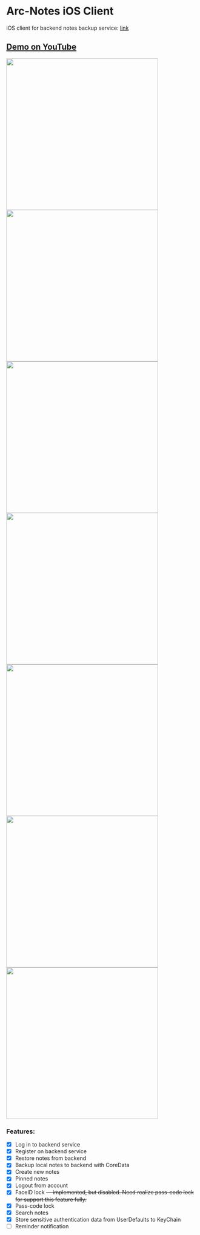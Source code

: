 # Arc-Notes iOS Client
iOS client for backend notes backup service: [link](https://github.com/ArcNotes/arc-notes-backup)
## [Demo on YouTube](https://youtu.be/TQFy7RhmfY0)
<img src="https://theimless.me/uploads/images/500-100f824bad71309bc92ffedf6f01d22b.PNG" width=400/> 
<img src="https://theimless.me/uploads/images/470-08fd1d174c8feb4fda9215bd086611dd.PNG" width=400/>
<img src="https://theimless.me/wp-content/uploads/2020/12/img_0105.png" width=400>
<img src="https://theimless.me/wp-content/uploads/2020/12/img_0106.png" width=400>
<img src="https://theimless.me/uploads/images/912-54007c6d18f02a001284507e7f4e2a3d.PNG" width=400>
<img src="https://theimless.me/wp-content/uploads/2020/12/img_0104.png" width=400>
<img src="https://theimless.me/uploads/images/789-a76653de8b2997d81e83d0ec69eb8194.PNG" width=400>

### Features:
- [x] Log in to backend service
- [x] Register on backend service
- [x] Restore notes from backend
- [x] Backup local notes to backend with CoreData
- [x] Create new notes
- [x] Pinned notes
- [x] Logout from account
- [x] FaceID lock ~~— implemented, but disabled. Need realize pass-code lock for support this feature fully.~~
- [x] Pass-code lock
- [x] Search notes
- [x] Store sensitive authentication data from UserDefaults to KeyChain
- [ ] Reminder notification